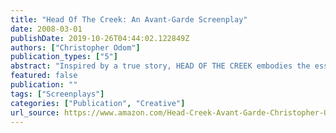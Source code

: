 ```yaml
---
title: "Head Of The Creek: An Avant-Garde Screenplay"
date: 2008-03-01
publishDate: 2019-10-26T04:44:02.122849Z
authors: ["Christopher Odom"]
publication_types: ["5"]
abstract: "Inspired by a true story, HEAD OF THE CREEK embodies the essence of a Shakespearian Tragedy.  When a brilliant bumpkin embarks upon lurid quest, his prize becomes his punishment. - \"This above all: to thine own self be true...\" (William Shakespeare, \"Hamlet\", Act I, Scene 3) Louis Wilson is a hayseed born with the aptitude of a Nobel Laureate.  At the age of 8, someway, somehow Little Louis has it all figured out.  He gets it.  For some of us it takes our entire lives to get it.  Others never get it.  Louis got it, and maybe you'll get it, too. His goal is simple - take an early retirement and live out by the old creek.  But Louis quickly learns what most of us already know -  the simplest things in life are often the most complex and impossible to accomplish. HEAD OF THE CREEK is a gritty, glimpse of Louis's simple goal that becomes a 30-year Machiavellian quest for Nirvana. - \"He had everything it took to live right, but he chose to live wrong.\""
featured: false
publication: ""
tags: ["Screenplays"]
categories: ["Publication", "Creative"]
url_source: https://www.amazon.com/Head-Creek-Avant-Garde-Christopher-Odom/dp/1434898830/ref=tmm_pap_swatch_0?_encoding=UTF8&qid=&sr=
---
```

